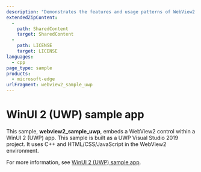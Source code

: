 ```yaml
---
description: "Demonstrates the features and usage patterns of WebView2 running in a UWP application using WinUI 2."
extendedZipContent:
  -
    path: SharedContent
    target: SharedContent
  -
    path: LICENSE
    target: LICENSE
languages:
  - cpp
page_type: sample
products:
  - microsoft-edge
urlFragment: webview2_sample_uwp
---
```

# WinUI 2 (UWP) sample app

<!-- only enough info to differentiate this sample vs the others; what is different about this sample compared to the sibling samples? -->
This sample, **webview2_sample_uwp**, embeds a WebView2 control within a WinUI 2 (UWP) app.  This sample is built as a UWP Visual Studio 2019 project.  It uses C++ and HTML/CSS/JavaScript in the WebView2 environment.

For more information, see [WinUI 2 (UWP) sample app](https://docs.microsoft.com/microsoft-edge/webview2/samples/webview2_sample_uwp).
